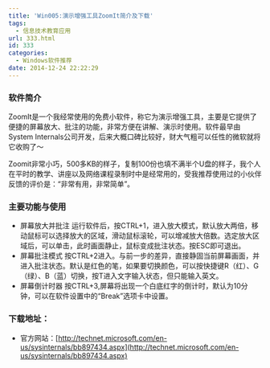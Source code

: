 ```yaml
---
title: 'Win005:演示增强工具ZoomIt简介及下载'
tags:
  - 信息技术教育应用
url: 333.html
id: 333
categories:
  - Windows软件推荐
date: 2014-12-24 22:22:29
---
```


### 软件简介

ZoomIt是一个我经常使用的免费小软件，称它为演示增强工具，主要是它提供了便捷的屏幕放大、批注的功能，非常方便在讲解、演示时使用。软件最早由System Internals公司开发，后来大概口碑比较好，财大气粗可以任性的微软就将它收购了～

Zoomit非常小巧，500多KB的样子，复制100份也填不满半个U盘的样子，我个人在平时的教学、讲座以及网络课程录制时中是经常用的，受我推荐使用过的小伙伴反馈的评价是：“非常有用，非常简单”。
<!--more-->

### 主要功能与使用

*   屏幕放大并批注 运行软件后，按CTRL+1，进入放大模式，默认放大两倍，移动鼠标可以选择放大的区域，滑动鼠标滚轮，可以增减放大倍数。选定放大区域后，可以单击，此时画面静止，鼠标变成批注状态。按ESC即可退出。
*   屏幕批注模式 按CTRL+2进入。与前一步的差异，直接静固当前屏幕画面，并进入批注状态。默认是红色的笔，如果要切换颜色，可以按快捷键R（红）、G（绿）、B（蓝）切换，按T进入文字输入状态，但只能输入英文。
*   屏幕倒计时器 按CTRL+3,屏幕将出现一个白底红字的倒计时，默认为10分钟，可以在软件设置中的“Break”选项卡中设置。

### 下载地址：

*   官方网站：[http://technet.microsoft.com/en-us/sysinternals/bb897434.aspx](http://technet.microsoft.com/en-us/sysinternals/bb897434.aspx)